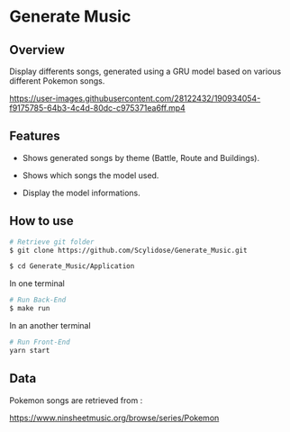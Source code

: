 # Generate Music

## Overview 

Display differents songs, generated using a GRU model based on various different Pokemon songs.

https://user-images.githubusercontent.com/28122432/190934054-f9175785-64b3-4c4d-80dc-c975371ea6ff.mp4

## Features

- Shows generated songs by theme (Battle, Route and Buildings).  

- Shows which songs the model used.

- Display the model informations.

## How to use
  
  ```bash
# Retrieve git folder
$ git clone https://github.com/Scylidose/Generate_Music.git

$ cd Generate_Music/Application
```

In one terminal 

```bash
# Run Back-End
$ make run
```

In an another terminal 

```bash
# Run Front-End
yarn start
```

## Data

Pokemon songs are retrieved from :

https://www.ninsheetmusic.org/browse/series/Pokemon
